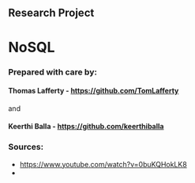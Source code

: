 ## Research Project

# NoSQL

### Prepared with care by: 
#### Thomas Lafferty - https://github.com/TomLafferty
and
#### Keerthi Balla - https://github.com/keerthiballa

### Sources:
- https://www.youtube.com/watch?v=0buKQHokLK8
-